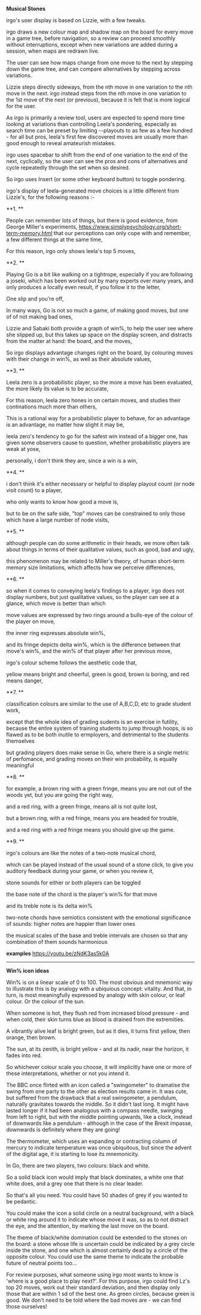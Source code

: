 **Musical Stones**

irgo's user display is based on Lizzie, with a few tweaks.  

irgo draws a new colour map and shadow map on the board for every move in a game tree, before navigation, so a review can proceed smoothly without interruptions, except when new variations are added during a session, when maps are redrawn live.

The user can see how maps change from one move to the next by stepping down the game tree, and can compare alternatives by stepping across variations. 

Lizzie steps directly sideways, from the nth move in one variation to the nth move in the next.  irgo instead steps from the nth move in one variation to the 1st move of the next (or previous), because it is felt that is more logical for the user.

As irgo is primarily a review tool, users are expected to spend more time looking at variations than controlling Leela's pondering, especially as search time can be preset by limiting --playouts to as few as a few hundred -  for all but pros, leela's first few discovered moves are usually more than good enough to reveal amateurish mistakes.

irgo uses spacebar to shift from the end of one variation to the end of the next, cyclically, so the user can see the pros and cons of alternatives and cycle repeatedly through the set when so desired.

So irgo uses Insert (or some other keyboard button) to toggle pondering.

irgo's display of leela-generated move choices is a little different from Lizzie's, for the following reasons :-


**1. **                                      

People can remember lots of things,
but there is good evidence,
from George Miller's experiments, https://www.simplypsychology.org/short-term-memory.html
that our perceptions
can only cope with and remember,
a few different things
at the same time,

For this reason, 
irgo only shows leela's top 5 moves,


**2. **                                  

Playing Go is a bit like walking on a tightrope,
especially if you are following a joseki,
which has been worked out 
by many experts over many years,
and only produces a locally even result,
if you follow it to the letter,


One slip and you're off,

In many ways, Go is not so much a game,
of making good moves,
but one of of not making bad ones,

Lizzie and Sabaki both provide a graph of win%,
to help the user see where she slipped up,
but this takes up space on the display screen,
and distracts from the matter at hand:
the board, and the moves,

So irgo displays advantage changes
right on the board,
by colouring moves with their change in win%,
as well as their absolute values,


**3. **                                     

Leela zero is a probabilistic player,
so the more a move has been evaluated,
the more likely its value is to be accurate,

For this reason,
leela zero hones in on certain moves,
and studies their continations much more than others,
 
This is a rational way for a probabilistic player to behave,
for an advantage is an advantage, 
no matter how slight it may be,

leela zero's tendency to go for the safest win
instead of a bigger one,
has given some observers cause to question,
whether probabilistic players are weak at yose,

personally, i don't think they are,
since a win is a win,


**4. **                                          

i don't think it's either necessary or helpful to display
playout count (or node visit count) to a player,

who only wants to know
how good a move is,

but to be on the safe side,
"top" moves can be constrained to only those which have
a large number of node visits,


**5. **                                               

although people can do 
some arithmetic in their heads,
we more often talk about things 
in terms of their qualitative values,
such as good, bad and ugly,


this phenomenon may be related to Miller's theory,
of human short-term memory size limitations,
which affects how we perceive differences,



**6. **

so when it comes to conveying leela's findings to a player,
irgo does not display numbers, 
but just qualitative values,
so the player can see at a glance,
which move is better than which

move values are expressed by two rings
around a bulls-eye of the colour 
of the player on move,

the inner ring expresses absolute win%, 

and its fringe depicts delta win%, 
which is the difference between that move's win%, 
and the win% of that player after her previous move,

irgo's colour scheme follows
the aesthetic code that, 

yellow means bright and cheerful, 
green is good, 
brown is boring, 
and red means danger,

**7. **

classification colours are similar to
the use of A,B,C,D, etc
to grade student work,

except that the whole idea of grading sudents
is an exercise in futility,
because the entire system of
training students to jump through hoops,
is so flawed as to be both inutile to ermployers,
and detrimental to the students themselves

but grading players does make sense in Go,
where there is a single metric of perfomance,
and grading moves on their win probability,
is equally meaningful

**8. **

for example, a brown ring with a green fringe, 
means you are not out of the woods yet, 
but you are going the right way,

and a red ring,  with a green fringe, 
means all is not quite lost, 

but a brown ring, with a red fringe,
means you are headed for trouble,

and a red ring with a red fringe 
means you should give up the game.

**9. **  

irgo's  colours are like
the notes of a two-note musical chord, 

which can be played instead of 
the usual sound of a stone click,
to give you auditory feedback during your game, 
or when you review it, 

stone sounds for either or both players can be toggled

the base note of the chord is 
the player's win% for that move

and its treble note is its delta win% 

two-note chords  have semiotics consistent with 
the emotional significance of sounds:
higher notes are happier than lower ones

the musical scales of the base and treble intervals are chosen 
so that any combination of them sounds harmonious

**examples**
https://youtu.be/zNdK3as5k0A
****


**Win% icon ideas**

Win% is on a linear scale of 0 to 100. The most obvious and mnemonic way to illustrate this is by analogy with a ubiquious concept: vitality. And that, in turn, is most meaningfully expressed by analogy with skin colour, or leaf colour. Or the colour of the sun.

When someone is hot, they flush red from increased blood pressure - and when cold, their skin turns blue as blood is drained from the extremities.

A vibrantly alive leaf is bright green, but as it dies, it turns first yellow, then orange, then brown.

The sun, at its zenith, is bright yellow - and at its nadir, near the horizon, it fades into red.

So whichever colour scale you choose, it will implicitly have one or more of these interpretations, whether or not you intend it.

The BBC once flirted with an icon called a "swingometer" to dramatise the swing from one party to the other as election results came in. It was cute, but suffered from the drawback that a real swingometer, a pendulum, naturally gravitates towards the middle. So it didn't last long. It might have lasted longer if it had been analogous with a compass needle, swinging from left to right, but with the middle pointing upwards, like a clock, instead of downwards like a pendulum - although in the case of the Brexit impasse, downwards is definitely where they are going!

The thermometer, which uses an expanding or contracting column of mercury to indicate temperature was once ubiquitous, but since the advent of the digital age, it is starting to lose its mnemonicity.

In Go, there are two players, two colours: black and white.

So a solid black icon would imply that black dominates, a white one that white does, and a grey one that there is no clear leader.

So that's all you need. You could have 50 shades of grey if you wanted to be pedantic.

You could make the icon a solid circle on a neutral background, with a black or white ring around it to indicate whose move it was, so as to not distract the eye, and the attention, by marking the last move on the board.

The theme of black/white domination could be extended to the stones on the board: a stone whose life is uncertain could be indicated by a grey circle inside the stone, and one which is almost certainly dead by a circle of the opposite colour. You could use the same theme to indicate the probable future of neutral points too...

For review purposes, what someone using irgo most wants to know is 'where is a good place to play next?'. For this purpose, irgo could find Lz's top 20 moves, work out their standard deviation, and then display only those that are within 1 sd of the best one. As green circles, because green is good. We don't need to be told where the bad moves are - we can find those ourselves!

